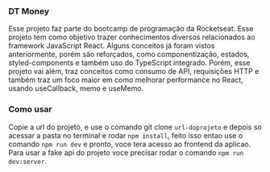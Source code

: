 ### DT Money

Esse projeto faz parte do bootcamp de programação da Rocketseat. Esse projeto tem como objetivo trazer conhecimentos diversos relacionados ao framework JavaScript React. Alguns conceitos já foram vistos anteriormente, porém são reforçados, como componentização, estados, styled-components e também uso do TypeScript integrado. Porém, esse projeto vai além, traz conceitos como consumo de API, requisições HTTP e também traz um foco maior em como melhorar performance no React, usando useCallback, memo e useMemo.

### Como usar

Copie a url do projeto, e use o comando git clone `url-doprojeto` e depois so acessar a pasta no terminal e rodar `npm install`, feito isso entao use o comando `npm run dev` e pronto, voce tera acesso ao frontend da aplicao. Para usar a fake api do projeto voce precisar rodar o comando `npm run dev:server`.